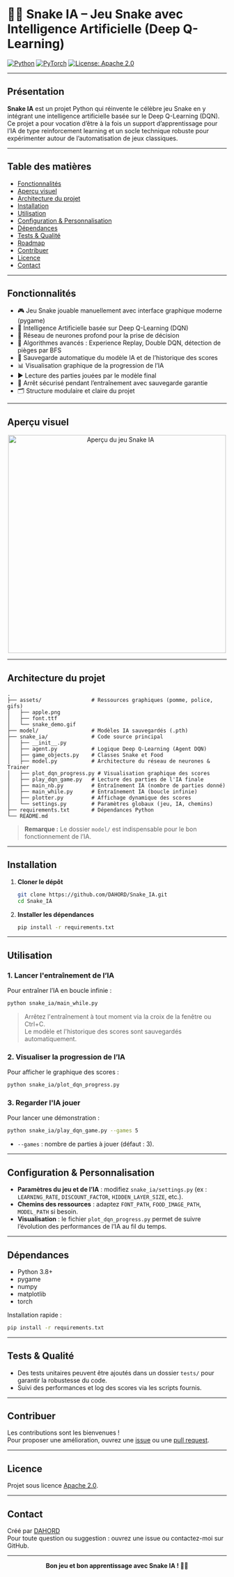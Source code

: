 # 🐍🤖 Snake IA – Jeu Snake avec Intelligence Artificielle (Deep Q-Learning)

[![Python](https://img.shields.io/badge/Python-3.8%2B-blue)](https://www.python.org/)
[![PyTorch](https://img.shields.io/badge/PyTorch-2.0%2B-orange.svg)](https://pytorch.org/)
[![License: Apache 2.0](https://img.shields.io/badge/License-Apache2.0-yellow.svg)](LICENSE)

---

## Présentation

**Snake IA** est un projet Python qui réinvente le célèbre jeu Snake en y intégrant une intelligence artificielle basée sur le Deep Q-Learning (DQN). Ce projet a pour vocation d’être à la fois un support d’apprentissage pour l’IA de type reinforcement learning et un socle technique robuste pour expérimenter autour de l’automatisation de jeux classiques.

---

## Table des matières

- [Fonctionnalités](#fonctionnalités)
- [Aperçu visuel](#aperçu-visuel)
- [Architecture du projet](#architecture-du-projet)
- [Installation](#installation)
- [Utilisation](#utilisation)
- [Configuration & Personnalisation](#configuration--personnalisation)
- [Dépendances](#dépendances)
- [Tests & Qualité](#tests--qualité)
- [Roadmap](#roadmap)
- [Contribuer](#contribuer)
- [Licence](#licence)
- [Contact](#contact)

---

## Fonctionnalités

- 🎮 Jeu Snake jouable manuellement avec interface graphique moderne (pygame)
- 🤖 Intelligence Artificielle basée sur Deep Q-Learning (DQN)
- 🧠 Réseau de neurones profond pour la prise de décision
- 🌱 Algorithmes avancés : Experience Replay, Double DQN, détection de pièges par BFS
- 💾 Sauvegarde automatique du modèle IA et de l’historique des scores
- 📊 Visualisation graphique de la progression de l’IA
- ▶️ Lecture des parties jouées par le modèle final
- 🛑 Arrêt sécurisé pendant l’entraînement avec sauvegarde garantie
- 🗂️ Structure modulaire et claire du projet

---

## Aperçu visuel

<p align="center">
  <img src="assets/snake_demo.gif" alt="Aperçu du jeu Snake IA" width="500"/>
</p>

---

## Architecture du projet

```text
.
├── assets/                # Ressources graphiques (pomme, police, gifs)
│   ├── apple.png
│   ├── font.ttf
│   └── snake_demo.gif
├── model/                 # Modèles IA sauvegardés (.pth)
├── snake_ia/              # Code source principal
│   ├── __init__.py
│   ├── agent.py           # Logique Deep Q-Learning (Agent DQN)
│   ├── game_objects.py    # Classes Snake et Food
│   ├── model.py           # Architecture du réseau de neurones & Trainer
│   ├── plot_dqn_progress.py # Visualisation graphique des scores
│   ├── play_dqn_game.py   # Lecture des parties de l'IA finale
│   ├── main_nb.py         # Entraînement IA (nombre de parties donné)
│   ├── main_while.py      # Entraînement IA (boucle infinie)
│   ├── plotter.py         # Affichage dynamique des scores
│   └── settings.py        # Paramètres globaux (jeu, IA, chemins)
├── requirements.txt       # Dépendances Python
└── README.md
```
> **Remarque :** Le dossier `model/` est indispensable pour le bon fonctionnement de l’IA.

---

## Installation

1. **Cloner le dépôt**
    ```sh
    git clone https://github.com/DAHORD/Snake_IA.git
    cd Snake_IA
    ```

2. **Installer les dépendances**
    ```sh
    pip install -r requirements.txt
    ```

---

## Utilisation

### 1. Lancer l'entraînement de l’IA

Pour entraîner l’IA en boucle infinie :
```sh
python snake_ia/main_while.py
```
> Arrêtez l'entraînement à tout moment via la croix de la fenêtre ou Ctrl+C.  
> Le modèle et l'historique des scores sont sauvegardés automatiquement.

### 2. Visualiser la progression de l’IA

Pour afficher le graphique des scores :
```sh
python snake_ia/plot_dqn_progress.py
```

### 3. Regarder l'IA jouer

Pour lancer une démonstration :
```sh
python snake_ia/play_dqn_game.py --games 5
```
- `--games` : nombre de parties à jouer (défaut : 3).

---

## Configuration & Personnalisation

- **Paramètres du jeu et de l’IA** : modifiez `snake_ia/settings.py` (ex : `LEARNING_RATE`, `DISCOUNT_FACTOR`, `HIDDEN_LAYER_SIZE`, etc.).
- **Chemins des ressources** : adaptez `FONT_PATH`, `FOOD_IMAGE_PATH`, `MODEL_PATH` si besoin.
- **Visualisation** : le fichier `plot_dqn_progress.py` permet de suivre l’évolution des performances de l’IA au fil du temps.

---

## Dépendances

- Python 3.8+
- pygame
- numpy
- matplotlib
- torch

Installation rapide :
```sh
pip install -r requirements.txt
```

---

## Tests & Qualité

- Des tests unitaires peuvent être ajoutés dans un dossier `tests/` pour garantir la robustesse du code.
- Suivi des performances et log des scores via les scripts fournis.

---

## Contribuer

Les contributions sont les bienvenues !  
Pour proposer une amélioration, ouvrez une [issue](https://github.com/DAHORD/Snake_IA/issues) ou une [pull request](https://github.com/DAHORD/Snake_IA/pulls).

---

## Licence

Projet sous licence [Apache 2.0](LICENSE).

---

## Contact

Créé par [DAHORD](https://github.com/DAHORD)  
Pour toute question ou suggestion : ouvrez une issue ou contactez-moi sur GitHub.

---

<div align="center">

**Bon jeu et bon apprentissage avec Snake IA ! 🐍🤖**

</div>
